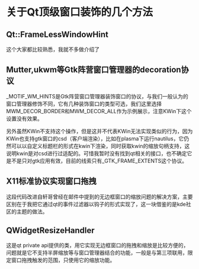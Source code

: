 # 关于Qt顶级窗口装饰的几个方法

## Qt::FrameLessWindowHint
这个大家都比较熟悉，我就不多做介绍了

## Mutter,ukwm等Gtk阵营窗口管理器的decoration协议
_MOTIF_WM_HINTS是Gtk阵营窗口管理器装饰窗口的协议，与我们一般认为的窗口管理器修饰不同，它有几种装饰窗口的类型可选，我们这里选择MWM_DECOR_BORDER和MWM_DECOR_ALL作为示例展示，注意KWin下这个设置没有效果。

另外虽然KWin不支持这个操作，但是这并不代表KWin无法实现类似的行为，因为KWin也支持gtk窗口的csd（客户端渲染），比如在plasma下运行nautilus，它仍然可以以自定义标题栏的形式在kwin下渲染，同时获取kwin的缩放句柄支持，这说明kwin是对csd进行过适配的。可惜我暂时没有找到qt相关的接口，也不确定它是不是只对gtk应用有效，目前的线索只有_GTK_FRAME_EXTENTS这个协议。

## X11标准协议实现窗口拖拽
这段代码改进自轩哥曾经在邮件中提到的无边框窗口的缩放问题的解决方案，主要区别在于我把它通过qt的事件过滤器以钩子的形式实现了，这一块借鉴的是kde社区的主题的做法。

## QWidgetResizeHandler
这是qt private api提供的类，用它实现无边框窗口的拖拽和缩放是比较方便的，问题就是它不支持半屏缩放等与窗口管理器结合的功能，一般是与第三项联用，限定窗口拖拽触发的范围，只使用它的缩放功能。